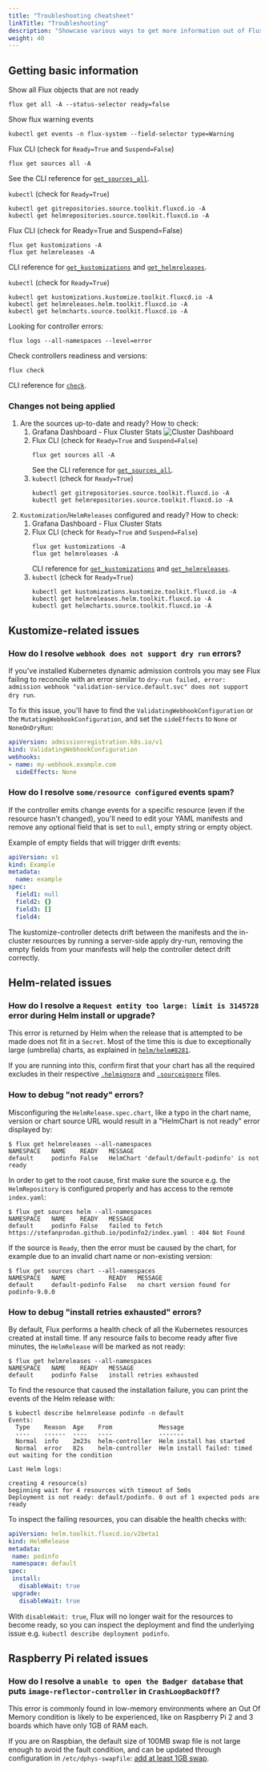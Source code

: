 ```yaml
---
title: "Troubleshooting cheatsheet"
linkTitle: "Troubleshooting"
description: "Showcase various ways to get more information out of Flux controllers to debug potential problems."
weight: 40
---
```


## Getting basic information

Show all Flux objects that are not ready

```cli
flux get all -A --status-selector ready=false
```

Show flux warning events 

```cli
kubectl get events -n flux-system --field-selector type=Warning
```

Flux CLI (check for `Ready=True` and `Suspend=False`)

```cli
flux get sources all -A
```

See the CLI reference for [`get_sources_all`](/docs/cmd/flux_get_sources_all/).

`kubectl` (check for `Ready=True`)

```cli
kubectl get gitrepositories.source.toolkit.fluxcd.io -A
kubectl get helmrepositories.source.toolkit.fluxcd.io -A
```

Flux CLI (check for Ready=True and Suspend=False)

```cli
flux get kustomizations -A
flux get helmreleases -A
```

CLI reference for [`get_kustomizations`](/docs/cmd/flux_get_kustomizations/) and [`get_helmreleases`](/docs/cmd/flux_get_helmreleases/).


`kubectl` (check for `Ready=True`)

```cli
kubectl get kustomizations.kustomize.toolkit.fluxcd.io -A
kubectl get helmreleases.helm.toolkit.fluxcd.io -A
kubectl get helmcharts.source.toolkit.fluxcd.io -A
```

Looking for controller errors:

```cli
flux logs --all-namespaces --level=error
```

Check controllers readiness and versions:

```cli
flux check
```

CLI reference for [`check`](/docs/cmd/flux_check/).

### Changes not being applied

1. Are the sources up-to-date and ready?
   How to check:
   1. Grafana Dashboard - Flux Cluster Stats
      ![Cluster Dashboard](/img/cluster-dashboard.png)
   1. Flux CLI (check for `Ready=True` and `Suspend=False`)
      ```cli
      flux get sources all -A
      ```
      See the CLI reference for [`get_sources_all`](/docs/cmd/flux_get_sources_all/).
   1. `kubectl` (check for `Ready=True`)
      ```cli
      kubectl get gitrepositories.source.toolkit.fluxcd.io -A
      kubectl get helmrepositories.source.toolkit.fluxcd.io -A
      ```
1. `Kustomization`/`HelmReleases` configured and ready?
   How to check:
   1. Grafana Dashboard - Flux Cluster Stats
   1. Flux CLI (check for `Ready=True` and `Suspend=False`)
      ```cli
      flux get kustomizations -A
      flux get helmreleases -A
      ```
      CLI reference for [`get_kustomizations`](/docs/cmd/flux_get_kustomizations/) and [`get_helmreleases`](/docs/cmd/flux_get_helmreleases/).
   1. `kubectl` (check for `Ready=True`)
      ```cli
      kubectl get kustomizations.kustomize.toolkit.fluxcd.io -A
      kubectl get helmreleases.helm.toolkit.fluxcd.io -A
      kubectl get helmcharts.source.toolkit.fluxcd.io -A
      ```

## Kustomize-related issues

### How do I resolve `webhook does not support dry run` errors?

If you've installed Kubernetes dynamic admission controls you may see Flux
failing to reconcile with an error similar to
`dry-run failed, error: admission webhook "validation-service.default.svc" does not support dry run`.

To fix this issue, you'll have to find the `ValidatingWebhookConfiguration` or the `MutatingWebhookConfiguration`,
and set the `sideEffects` to `None` or `NoneOnDryRun`:

```yaml
apiVersion: admissionregistration.k8s.io/v1
kind: ValidatingWebhookConfiguration
webhooks:
- name: my-webhook.example.com
  sideEffects: None
```

### How do I resolve `some/resource configured` events spam?

If the controller emits change events for a specific resource (even if the resource hasn't changed),
you'll need to edit your YAML manifests and remove any optional field that is set to `null`,
empty string or empty object.

Example of empty fields that will trigger drift events:

```yaml
apiVersion: v1
kind: Example
metadata:
  name: example
spec:
  field1: null
  field2: {}
  field3: []
  field4:
```

The kustomize-controller detects drift between the manifests and the in-cluster resources
by running a server-side apply dry-run, removing the empty fields from your manifests
will help the controller detect drift correctly.

## Helm-related issues

### How do I resolve a `Request entity too large: limit is 3145728` error during Helm install or upgrade?

This error is returned by Helm when the release that is attempted to be made does not fit in a
`Secret`. Most of the time this is due to exceptionally large (umbrella) charts, as explained
in [`helm/helm#8281`](https://github.com/helm/helm/issues/8281).

If you are running into this, confirm first that your chart has all the required excludes in
their respective [`.helmignore`](https://helm.sh/docs/chart_template_guide/helm_ignore_file/) and
[`.sourceignore`](/docs/components/source/api/#source.toolkit.fluxcd.io/v1beta2.GitRepository) files.

### How to debug "not ready" errors?

Misconfiguring the `HelmRelease.spec.chart`, like a typo in the chart name, version or chart source URL
would result in a "HelmChart is not ready" error displayed by:

```console
$ flux get helmreleases --all-namespaces
NAMESPACE	NAME   	READY	MESSAGE
default  	podinfo	False 	HelmChart 'default/default-podinfo' is not ready
```

In order to get to the root cause, first make sure the source e.g. the `HelmRepository`
is configured properly and has access to the remote `index.yaml`:

```console
$ flux get sources helm --all-namespaces
NAMESPACE  	NAME   	READY	MESSAGE
default   	podinfo	False	failed to fetch https://stefanprodan.github.io/podinfo2/index.yaml : 404 Not Found
```

If the source is `Ready`, then the error must be caused by the chart,
for example due to an invalid chart name or non-existing version:

```console
$ flux get sources chart --all-namespaces
NAMESPACE  	NAME           	READY	MESSAGE
default  	default-podinfo	False	no chart version found for podinfo-9.0.0
```

### How to debug "install retries exhausted" errors?

By default, Flux performs a health check of all the Kubernetes resources created at install time.
If any resource fails to become ready after five minutes, the `HelmRelease` will be marked as not ready:

```console
$ flux get helmreleases --all-namespaces
NAMESPACE	NAME   	READY	MESSAGE
default  	podinfo	False 	install retries exhausted
```

To find the resource that caused the installation failure, you can print the events of the Helm release with:

````console
$ kubectl describe helmrelease podinfo -n default
Events:
  Type    Reason  Age    From             Message
  ----    ------  ----   ----             -------
  Normal  info    2m23s  helm-controller  Helm install has started
  Normal  error   82s    helm-controller  Helm install failed: timed out waiting for the condition

Last Helm logs:

creating 4 resource(s)
beginning wait for 4 resources with timeout of 5m0s
Deployment is not ready: default/podinfo. 0 out of 1 expected pods are ready
````

To inspect the failing resources, you can disable the health checks with:

```yaml
apiVersion: helm.toolkit.fluxcd.io/v2beta1
kind: HelmRelease
metadata:
 name: podinfo
 namespace: default
spec:
 install:
   disableWait: true
 upgrade:
   disableWait: true
```

With `disableWait: true`, Flux will no longer wait for the resources to become ready, so you can 
inspect the deployment and find the underlying issue e.g. `kubectl describe deployment podinfo`.

## Raspberry Pi related issues

### How do I resolve a `unable to open the Badger database` that puts `image-reflector-controller` in `CrashLoopBackOff`?

This error is commonly found in low-memory environments where an Out Of Memory condition is likely
to be experienced, like on Raspberry Pi 2 and 3 boards which have only 1GB of RAM each.

If you are on Raspbian, the default size of 100MB swap file is not large enough to avoid the fault
condition, and can be updated through configuration in `/etc/dphys-swapfile`: [add at least 1GB swap](https://raspberrypi.stackexchange.com/a/1605/82185).


